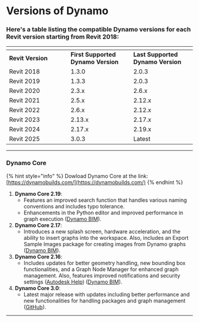 # Versions of Dynamo

### **Here's a table listing the compatible Dynamo versions for each Revit version starting from Revit 2018:**

<table data-header-hidden><thead><tr><th width="150"></th><th></th><th></th></tr></thead><tbody><tr><td><strong>Revit Version</strong></td><td><strong>First Supported Dynamo Version</strong></td><td><strong>Last Supported Dynamo Version</strong></td></tr><tr><td>Revit 2018</td><td>1.3.0</td><td>2.0.3</td></tr><tr><td>Revit 2019</td><td>1.3.3</td><td>2.0.3</td></tr><tr><td>Revit 2020</td><td>2.3.x</td><td>2.6.x</td></tr><tr><td>Revit 2021</td><td>2.5.x</td><td>2.12.x</td></tr><tr><td>Revit 2022</td><td>2.6.x</td><td>2.12.x</td></tr><tr><td>Revit 2023</td><td>2.13.x</td><td>2.17.x</td></tr><tr><td>Revit 2024</td><td>2.17.x</td><td>2.19.x</td></tr><tr><td>Revit 2025</td><td>3.0.3</td><td>Latest</td></tr></tbody></table>

***

### **Dynamo Core**

{% hint style="info" %}
Dowload Dynamo Core at the link: [https://dynamobuilds.com/](https://dynamobuilds.com/)
{% endhint %}

1. **Dynamo Core 2.19**:
   * Features an improved search function that handles various naming conventions and includes typo tolerance.
   * Enhancements in the Python editor and improved performance in graph execution​ ([Dynamo BIM](https://dynamobim.org/dynamo-core-2-19-release/))​.
2. **Dynamo Core 2.17**:
   * Introduces a new splash screen, hardware acceleration, and the ability to insert graphs into the workspace. Also, includes an Export Sample Images package for creating images from Dynamo graphs​ ([Dynamo BIM](https://dynamobim.org/dynamo-core-2-17-release/))​.
3. **Dynamo Core 2.16**:
   * Includes updates for better geometry handling, new bounding box functionalities, and a Graph Node Manager for enhanced graph management. Also, features improved notifications and security settings​ ([Autodesk Help](https://help.autodesk.com/cloudhelp/2023/ENU/RevitDynamo/files/RevitDynamo\_Whats\_New\_in\_Dynamo\_for\_Revit\_html.html))​​ ([Dynamo BIM](https://dynamobim.org/dynamo-core-2-16-release/))​.
4. **Dynamo Core 3.0**:
   * Latest major release with updates including better performance and new functionalities for handling packages and graph management​ ([GitHub](https://github.com/DynamoDS/Dynamo/releases))​.

***

